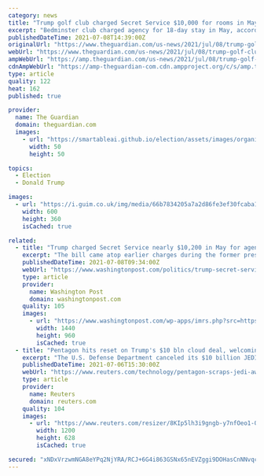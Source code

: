 ```yaml
---
category: news
title: "Trump golf club charged Secret Service $10,000 for rooms in May, records show"
excerpt: "Bedminster club charged agency for 18-day stay in May, according to newly released documents"
publishedDateTime: 2021-07-08T14:39:00Z
originalUrl: "https://www.theguardian.com/us-news/2021/jul/08/trump-golf-club-secret-service-may-charges"
webUrl: "https://www.theguardian.com/us-news/2021/jul/08/trump-golf-club-secret-service-may-charges"
ampWebUrl: "https://amp.theguardian.com/us-news/2021/jul/08/trump-golf-club-secret-service-may-charges"
cdnAmpWebUrl: "https://amp-theguardian-com.cdn.ampproject.org/c/s/amp.theguardian.com/us-news/2021/jul/08/trump-golf-club-secret-service-may-charges"
type: article
quality: 122
heat: 162
published: true

provider:
  name: The Guardian
  domain: theguardian.com
  images:
    - url: "https://smartableai.github.io/election/assets/images/organizations/theguardian.com-50x50.jpg"
      width: 50
      height: 50

topics:
  - Election
  - Donald Trump

images:
  - url: "https://i.guim.co.uk/img/media/66b7834205a7a2d86fe3ef30fcaba10cf26e7c7c/0_20_7450_4470/master/7450.jpg?width=300&quality=45&auto=format&fit=max&dpr=2&s=25303ce5e802736928491405391964d6"
    width: 600
    height: 360
    isCached: true

related:
  - title: "Trump charged Secret Service nearly $10,200 in May for agents’ rooms"
    excerpt: "The bill came atop earlier charges during the former president’s stay at his Florida resort, before he moved north."
    publishedDateTime: 2021-07-08T09:34:00Z
    webUrl: "https://www.washingtonpost.com/politics/trump-secret-service-charges/2021/07/07/7f88043a-df2e-11eb-b507-697762d090dd_story.html"
    type: article
    provider:
      name: Washington Post
      domain: washingtonpost.com
    quality: 105
    images:
      - url: "https://www.washingtonpost.com/wp-apps/imrs.php?src=https://arc-anglerfish-washpost-prod-washpost.s3.amazonaws.com/public/6ZFDT3W7I4I6XIT7RMUUSMHJLM.jpg&w=1440"
        width: 1440
        height: 960
        isCached: true
  - title: "Pentagon hits reset on Trump's $10 bln cloud deal, welcoming new players"
    excerpt: "The U.S. Defense Department canceled its $10 billion JEDI cloud-computing project on Tuesday, reversing the Trump-era award to Microsoft Corp (MSFT.O) and announcing a new contract expected to include its rival Amazon."
    publishedDateTime: 2021-07-06T15:30:00Z
    webUrl: "https://www.reuters.com/technology/pentagon-scraps-jedi-award-microsoft-will-rebid-2021-07-06/"
    type: article
    provider:
      name: Reuters
      domain: reuters.com
    quality: 104
    images:
      - url: "https://www.reuters.com/resizer/8KIp5lh3i9gngb-y7nfOeo1-Oiw=/1200x628/smart/filters:quality(80)/cloudfront-us-east-2.images.arcpublishing.com/reuters/NKRZSNOPANMWXLLGRM3CV52T2U.jpg"
        width: 1200
        height: 628
        isCached: true

secured: "xNDxVrzwmNGA8eYPq2NjYRA/RCJ+6G4i863GSNx65nEVZggi9DOHasCnNNvqcd6Usb+8PMzdCK2vBRVXRFnBOG3qxKN827enu4Gv7iWyFN4rK0Xxr4GXWbKvfe8P5yzwOX+FULGrR7JvdjUfEnII6aMGlUlusgZZO/tOF2GaSomVfHP/7RMVZS0OWT02JN6wyyrR+lXevMn/lB04GxFWr8PF5RaBlrSMyN1gY+akLisO9emYLhiaSL6vFhaNlKqF5XhHO9zl8H/umwWzhAheXcP9KJ99+Hqy4y7LGBD0EnAjlUx8NSJ568aFXFp2sRjZ3dxSNwy8QkLJd8aIwW+lRtKBkKxeOLOM1vzIhImI8L8=;3Jtufgcc7OcuOS3B7nIxNg=="
---
```


